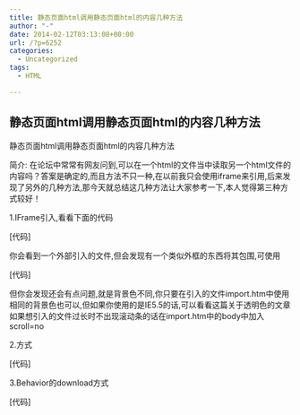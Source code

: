 ```yaml
---
title: 静态页面html调用静态页面html的内容几种方法
author: "-"
date: 2014-02-12T03:13:08+00:00
url: /?p=6252
categories:
  - Uncategorized
tags:
  - HTML

---
```

## 静态页面html调用静态页面html的内容几种方法
静态页面html调用静态页面html的内容几种方法

简介: 在论坛中常常有网友问到,可以在一个html的文件当中读取另一个html文件的内容吗？答案是确定的,而且方法不只一种,在以前我只会使用iframe来引用,后来发现了另外的几种方法,那今天就总结这几种方法让大家参考一下,本人觉得第三种方式较好！

1.IFrame引入,看看下面的代码


[代码]



你会看到一个外部引入的文件,但会发现有一个类似外框的东西将其包围,可使用

[代码]



但你会发现还会有点问题,就是背景色不同,你只要在引入的文件import.htm中使用相同的背景色也可以,但如果你使用的是IE5.5的话,可以看看这篇关于透明色的文章 如果想引入的文件过长时不出现滚动条的话在import.htm中的body中加入scroll=no


2.方式


[代码] </object>


3.Behavior的download方式


[代码]





<script>

function onDownloadDone(downDate){

showImport.innerHTML=downDate

}

oDownload.startDownload('import.htm',onDownloadDone)

</script>